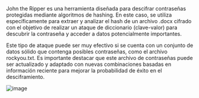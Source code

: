 John the Ripper es una herramienta diseñada para descifrar contraseñas protegidas mediante algoritmos de hashing. En este caso, se utiliza específicamente para extraer y analizar el hash de un archivo .docx cifrado con el objetivo de realizar un ataque de diccionario (clave-valor) para descubrir la contraseña y acceder a datos potencialmente importantes.

Este tipo de ataque puede ser muy efectivo si se cuenta con un conjunto de datos sólido que contenga posibles contraseñas, como el archivo rockyou.txt. Es importante destacar que este archivo de contraseñas puede ser actualizado y adaptado con nuevas combinaciones basadas en información reciente para mejorar la probabilidad de éxito en el desciframiento.

![image](https://github.com/user-attachments/assets/09747f1f-799f-4762-9553-148773c12cfe)
